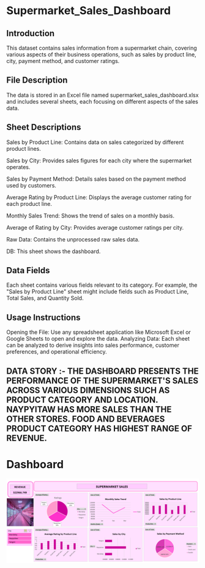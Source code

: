 # Supermarket_Sales_Dashboard

## Introduction
This dataset contains sales information from a supermarket chain, covering various aspects of their business operations, such as sales by product line, city, payment method, and customer ratings.

## File Description
The data is stored in an Excel file named supermarket_sales_dashboard.xlsx and includes several sheets, each focusing on different aspects of the sales data.

## Sheet Descriptions
Sales by Product Line: Contains data on sales categorized by different product lines.

Sales by City: Provides sales figures for each city where the supermarket operates.

Sales by Payment Method: Details sales based on the payment method used by customers.

Average Rating by Product Line: Displays the average customer rating for each product line.

Monthly Sales Trend: Shows the trend of sales on a monthly basis.

Average of Rating by City: Provides average customer ratings per city.

Raw Data: Contains the unprocessed raw sales data.

DB: This sheet shows the dashboard.

## Data Fields
Each sheet contains various fields relevant to its category. For example, the "Sales by Product Line" sheet might include fields such as Product Line, Total Sales, and Quantity Sold.

## Usage Instructions
Opening the File: Use any spreadsheet application like Microsoft Excel or Google Sheets to open and explore the data.
Analyzing Data: Each sheet can be analyzed to derive insights into sales performance, customer preferences, and operational efficiency.

## DATA STORY :- THE DASHBOARD PRESENTS THE PERFORMANCE OF THE SUPERMARKET'S SALES ACROSS VARIOUS DIMENSIONS SUCH AS PRODUCT CATEGORY AND LOCATION. NAYPYITAW HAS MORE SALES THAN THE OTHER STORES.  FOOD AND BEVERAGES PRODUCT CATEGORY HAS HIGHEST RANGE OF REVENUE.
  
# Dashboard
<img src="./Supermarket_Sales_DB.png" alt="Supermarket_Sales_DB.png"/> &nbsp;
